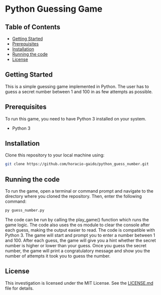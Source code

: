 # Python Guessing Game
## Table of Contents

- [Getting Started](#getting-started)
- [Prerequisites](#prerequisites)
- [Installation](#installation)
- [Running the code](#running-the-code)
- [License](#license)



## Getting Started
This is a simple guessing game implemented in Python. The user has to guess a secret number between 1 and 100 in as few attempts as possible.


## Prerequisites
To run this game, you need to have Python 3 installed on your system.
- Python 3

## Installation
Clone this repository to your local machine using:
```sh
git clone https://github.com/horacio-gaido/python_guess_number.git
```

## Running the code
To run the game, open a terminal or command prompt and navigate to the directory where you cloned the repository. Then, enter the following command:
```sh
py guess_number.py
```

The code can be run by calling the play_game() function which runs the game logic. The code also uses the os module to clear the console after each guess, making the output easier to read. The code is compatible with Python 3.
The game will start and prompt you to enter a number between 1 and 100. After each guess, the game will give you a hint whether the secret number is higher or lower than your guess. Once you guess the secret number, the game will print a congratulatory message and show you the number of attempts it took you to guess the number.

## License

This investigation is licensed under the MIT License. See the [LICENSE.md](https://github.com/horacio-gaido/python_guess_number/blob/main/LICENCE.md) file for details.
